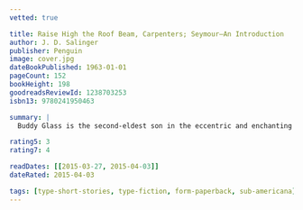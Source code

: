 ```yaml
---
vetted: true

title: Raise High the Roof Beam, Carpenters; Seymour—An Introduction
author: J. D. Salinger
publisher: Penguin
image: cover.jpg
dateBookPublished: 1963-01-01
pageCount: 152
bookHeight: 198
goodreadsReviewId: 1238703253
isbn13: 9780241950463

summary: |
  Buddy Glass is the second-eldest son in the eccentric and enchanting Glass family. He is on leave from the army during World War II, attending the wedding of his eldest brother, Seymour. But the wedding is not a happy one: it is overcast by a sense of strange suspense. Perhaps everyone is aware, on some level, of what is to come. And in the years after the tragedy, Buddy is haunted by memories of Seymour, turning over in his mind everything that came to pass with his deeply complex and unhappy older brother. With painful tenderness and great subtlety, Salinger unfolds a story of family tragedy from the point of view of one character - Buddy - who has long been suspected to be a portrait of the author himself.

rating5: 3
rating7: 4

readDates: [[2015-03-27, 2015-04-03]]
dateRated: 2015-04-03

tags: [type-short-stories, type-fiction, form-paperback, sub-americana]
---
```

